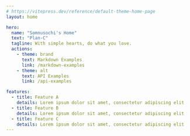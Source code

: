 ```yaml
---
# https://vitepress.dev/reference/default-theme-home-page
layout: home

hero:
  name: "Somnusochi's Home"
  text: "Plan-C"
  tagline: With simple hearts, do what you love.
  actions:
    - theme: brand
      text: Markdown Examples
      link: /markdown-examples
    - theme: alt
      text: API Examples
      link: /api-examples

features:
  - title: Feature A
    details: Lorem ipsum dolor sit amet, consectetur adipiscing elit
  - title: Feature B
    details: Lorem ipsum dolor sit amet, consectetur adipiscing elit
  - title: Feature C
    details: Lorem ipsum dolor sit amet, consectetur adipiscing elit
---
```


